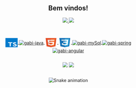 <div align="center"> 
    
 ## Bem vindos!
</div>

<div align="center">
    <a href="https://github.com/gabifbdev">

  <img height="180em" src="https://github-readme-stats.vercel.app/api?username=gabifbdev&show_icons=true&theme=dracula&include_all_commits=true&count_private=true"/>
  <img height="180em" src="https://github-readme-stats.vercel.app/api/top-langs/?username=gabifbdev&layout=compact&langs_count=7&theme=dracula"/>
</div>

##

<div align="center": inline_block"><br> 

  <img align="center" alt="gabi-Ts" height="30" width="40" src="https://raw.githubusercontent.com/devicons/devicon/master/icons/typescript/typescript-plain.svg">
  <img align="center" alt="gabi-java" height="30" width="40" src="https://cdn.jsdelivr.net/gh/devicons/devicon/icons/java/java-original.svg" />
  <img align="center" alt="gabi-HTML" height="30" width="40" src="https://raw.githubusercontent.com/devicons/devicon/master/icons/html5/html5-original.svg">
  <img align="center" alt="gabi-CSS" height="30" width="40" src="https://raw.githubusercontent.com/devicons/devicon/master/icons/css3/css3-original.svg">
  <img align="center" alt="gabi-mySql" height="30" width="40" src="https://cdn.jsdelivr.net/gh/devicons/devicon/icons/mysql/mysql-original.svg">
  <img align="center" alt="gabi-spring" height="30" width="40" src="https://cdn.jsdelivr.net/gh/devicons/devicon/icons/spring/spring-original.svg">
  <img align="center" alt="gabi-angular" height="30" width="40" src="https://cdn.jsdelivr.net/gh/devicons/devicon/icons/angularjs/angularjs-original.svg">
    
   
##
<div> 
  
  <a href="https://instagram.com/gabiphelix" target="_blank"><img src="https://img.shields.io/badge/-Instagram-%23E4405F?style=for-the-badge&logo=instagram&logoColor=white" target="_blank"></a>
  <a href="https://www.linkedin.com/in/gabriela-felix-de-brito/" target="_blank"><img src="https://img.shields.io/badge/-LinkedIn-%230077B5?style=for-the-badge&logo=linkedin&logoColor=white" target="_blank"></a> 
 
  
  ##
  
  ![Snake animation](https://github.com/gabifbdev/gabifbdev/blob/output/github-contribution-grid-snake.svg)






